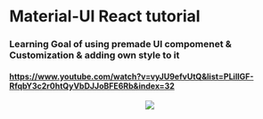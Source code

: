 # Material-UI React tutorial 
### Learning Goal of using premade UI compomenet & Customization & adding own style to it
#### https://www.youtube.com/watch?v=vyJU9efvUtQ&list=PLillGF-RfqbY3c2r0htQyVbDJJoBFE6Rb&index=32
<p align="center">
  <img src="https://user-images.githubusercontent.com/29718034/125322306-7baf9680-e2f2-11eb-9ccf-9df768481a18.png"/>
</p>
  

